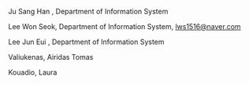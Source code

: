 Ju Sang Han , Department of Information System

Lee Won Seok, Department of Information System, lws1516@naver.com

Lee Jun Eui , Department of Information System

Valiukenas, Airidas Tomas

Kouadio, Laura
